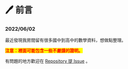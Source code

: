 # 🖊 前言

### 2022/06/02

最近發現我房間留有很多國中到高中的數學資料，想做點整理。

<mark style="color:red;">**注意：裡面可能包含一些不嚴謹的證明。**</mark>

有問題的地方歡迎在 [Repository 提 Issue](https://github.com/mudream4869/gitbook-math-note/issues) 。


